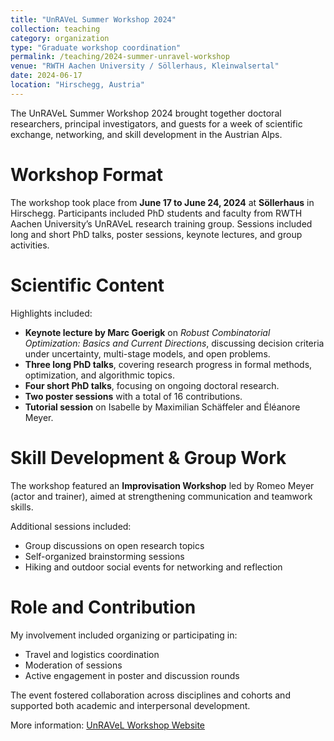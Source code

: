 ```yaml
---
title: "UnRAVeL Summer Workshop 2024"
collection: teaching
category: organization
type: "Graduate workshop coordination"
permalink: /teaching/2024-summer-unravel-workshop
venue: "RWTH Aachen University / Söllerhaus, Kleinwalsertal"
date: 2024-06-17
location: "Hirschegg, Austria"
---
```


The UnRAVeL Summer Workshop 2024 brought together doctoral researchers, principal investigators, and guests for a week of scientific exchange, networking, and skill development in the Austrian Alps.

Workshop Format
======

The workshop took place from **June 17 to June 24, 2024** at **Söllerhaus** in Hirschegg. Participants included PhD students and faculty from RWTH Aachen University’s UnRAVeL research training group. Sessions included long and short PhD talks, poster sessions, keynote lectures, and group activities.

Scientific Content
======

Highlights included:

- **Keynote lecture by Marc Goerigk** on *Robust Combinatorial Optimization: Basics and Current Directions*, discussing decision criteria under uncertainty, multi-stage models, and open problems.
- **Three long PhD talks**, covering research progress in formal methods, optimization, and algorithmic topics.
- **Four short PhD talks**, focusing on ongoing doctoral research.
- **Two poster sessions** with a total of 16 contributions.
- **Tutorial session** on Isabelle by Maximilian Schäffeler and Éléanore Meyer.

Skill Development & Group Work
======

The workshop featured an **Improvisation Workshop** led by Romeo Meyer (actor and trainer), aimed at strengthening communication and teamwork skills.

Additional sessions included:

- Group discussions on open research topics
- Self-organized brainstorming sessions
- Hiking and outdoor social events for networking and reflection

Role and Contribution
======

My involvement included organizing or participating in:
- Travel and logistics coordination
- Moderation of sessions
- Active engagement in poster and discussion rounds

The event fostered collaboration across disciplines and cohorts and supported both academic and interpersonal development.

More information: [UnRAVeL Workshop Website](https://www.unravel.rwth-aachen.de/go/id/bjdznw?lidx=1)
